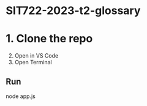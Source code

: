# SIT722-2023-t2-glossary
# 1. Clone the repo 
  2. Open in VS Code 
  3. Open Terminal 

## Run 
node app.js